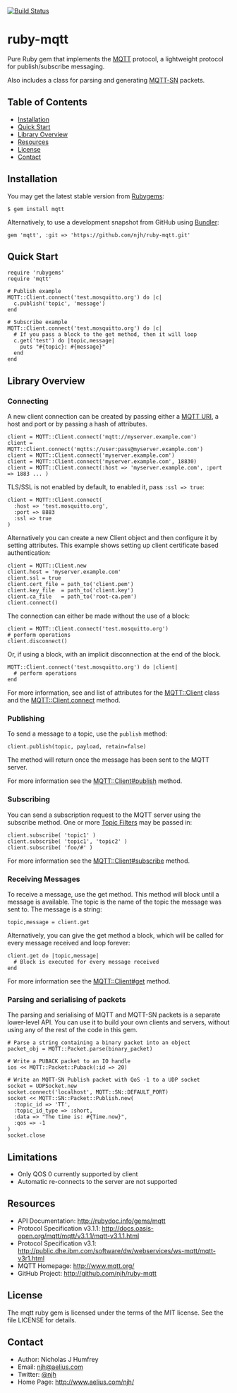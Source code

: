 [![Build Status](https://travis-ci.org/njh/ruby-mqtt.svg)](https://travis-ci.org/njh/ruby-mqtt)

ruby-mqtt
=========

Pure Ruby gem that implements the [MQTT] protocol, a lightweight protocol for publish/subscribe messaging.

Also includes a class for parsing and generating [MQTT-SN] packets.


Table of Contents
-----------------
* [Installation](#installation)
* [Quick Start](#quick-start)
* [Library Overview](#library-overview)
* [Resources](#resources)
* [License](#license)
* [Contact](#contact)


Installation
------------

You may get the latest stable version from [Rubygems]:

    $ gem install mqtt

Alternatively, to use a development snapshot from GitHub using [Bundler]:

    gem 'mqtt', :git => 'https://github.com/njh/ruby-mqtt.git'


Quick Start
-----------

    require 'rubygems'
    require 'mqtt'
    
    # Publish example
    MQTT::Client.connect('test.mosquitto.org') do |c|
      c.publish('topic', 'message')
    end
    
    # Subscribe example
    MQTT::Client.connect('test.mosquitto.org') do |c|
      # If you pass a block to the get method, then it will loop
      c.get('test') do |topic,message|
        puts "#{topic}: #{message}"
      end
    end



Library Overview
----------------

### Connecting ###

A new client connection can be created by passing either a [MQTT URI], a host and port or by passing a hash of attributes.

    client = MQTT::Client.connect('mqtt://myserver.example.com')
    client = MQTT::Client.connect('mqtts://user:pass@myserver.example.com')
    client = MQTT::Client.connect('myserver.example.com')
    client = MQTT::Client.connect('myserver.example.com', 18830)
    client = MQTT::Client.connect(:host => 'myserver.example.com', :port => 1883 ... )

TLS/SSL is not enabled by default, to enabled it, pass ```:ssl => true```:

    client = MQTT::Client.connect(
      :host => 'test.mosquitto.org',
      :port => 8883
      :ssl => true
    )

Alternatively you can create a new Client object and then configure it by setting attributes. This example shows setting up client certificate based authentication:

    client = MQTT::Client.new
    client.host = 'myserver.example.com'
    client.ssl = true
    client.cert_file = path_to('client.pem')
    client.key_file  = path_to('client.key')
    client.ca_file   = path_to('root-ca.pem')
    client.connect()

The connection can either be made without the use of a block:

    client = MQTT::Client.connect('test.mosquitto.org')
    # perform operations
    client.disconnect()

Or, if using a block, with an implicit disconnection at the end of the block.

    MQTT::Client.connect('test.mosquitto.org') do |client|
      # perform operations
    end
    
For more information, see and list of attributes for the [MQTT::Client] class and the [MQTT::Client.connect] method.


### Publishing ###

To send a message to a topic, use the ```publish``` method:

    client.publish(topic, payload, retain=false)

The method will return once the message has been sent to the MQTT server.

For more information see the [MQTT::Client#publish] method.


### Subscribing ###

You can send a subscription request to the MQTT server using the subscribe method. One or more [Topic Filters] may be passed in:

    client.subscribe( 'topic1' )
    client.subscribe( 'topic1', 'topic2' )
    client.subscribe( 'foo/#' )

For more information see the [MQTT::Client#subscribe] method.


### Receiving Messages ###

To receive a message, use the get method. This method will block until a message is available. The topic is the name of the topic the message was sent to. The message is a string:

    topic,message = client.get

Alternatively, you can give the get method a block, which will be called for every message received and loop forever:

    client.get do |topic,message|
      # Block is executed for every message received
    end

For more information see the [MQTT::Client#get] method.


### Parsing and serialising of packets ###

The parsing and serialising of MQTT and MQTT-SN packets is a separate lower-level API.
You can use it to build your own clients and servers, without using any of the rest of the 
code in this gem.

    # Parse a string containing a binary packet into an object
    packet_obj = MQTT::Packet.parse(binary_packet)
    
    # Write a PUBACK packet to an IO handle
    ios << MQTT::Packet::Puback(:id => 20)
    
    # Write an MQTT-SN Publish packet with QoS -1 to a UDP socket
    socket = UDPSocket.new
    socket.connect('localhost', MQTT::SN::DEFAULT_PORT)
    socket << MQTT::SN::Packet::Publish.new(
      :topic_id => 'TT',
      :topic_id_type => :short,
      :data => "The time is: #{Time.now}",
      :qos => -1
    )
    socket.close


Limitations
-----------

 * Only QOS 0 currently supported by client
 * Automatic re-connects to the server are not supported


Resources
---------

* API Documentation: http://rubydoc.info/gems/mqtt
* Protocol Specification v3.1.1: http://docs.oasis-open.org/mqtt/mqtt/v3.1.1/mqtt-v3.1.1.html
* Protocol Specification v3.1: http://public.dhe.ibm.com/software/dw/webservices/ws-mqtt/mqtt-v3r1.html
* MQTT Homepage: http://www.mqtt.org/
* GitHub Project: http://github.com/njh/ruby-mqtt


License
-------

The mqtt ruby gem is licensed under the terms of the MIT license.
See the file LICENSE for details.


Contact
-------

* Author:    Nicholas J Humfrey
* Email:     njh@aelius.com
* Twitter:   [@njh]
* Home Page: http://www.aelius.com/njh/



[@njh]:           http://twitter.com/njh
[MQTT]:           http://www.mqtt.org/
[MQTT-SN]:        http://mqtt.org/2013/12/mqtt-for-sensor-networks-mqtt-sn
[Rubygems]:       http://rubygems.org/
[Bundler]:        http://bundler.io/
[MQTT URI]:       https://github.com/mqtt/mqtt.github.io/wiki/URI-Scheme
[Topic Filters]:  http://docs.oasis-open.org/mqtt/mqtt/v3.1.1/mqtt-v3.1.1.html#_Toc388534397

[MQTT::Client]:           http://rubydoc.info/gems/mqtt/MQTT/Client#instance_attr_details
[MQTT::Client.connect]:   http://rubydoc.info/gems/mqtt/MQTT/Client.connect
[MQTT::Client#publish]:   http://rubydoc.info/gems/mqtt/MQTT/Client:publish
[MQTT::Client#subscribe]: http://rubydoc.info/gems/mqtt/MQTT/Client:subscribe
[MQTT::Client#get]:       http://rubydoc.info/gems/mqtt/MQTT/Client:get

